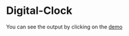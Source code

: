 # Digital-Clock
You can see the output by clicking on the [demo](https://digitalclockdemo.netlify.com)
